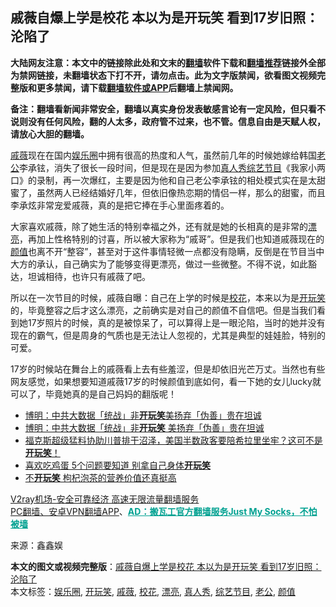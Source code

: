  <h2>戚薇自爆上学是校花 本以为是开玩笑 看到17岁旧照：沦陷了</h2> <p class="notice"><b>大陆网友注意：本文中的链接除此处和文末的<a href="https://github.com/bannedbook/fanqiang" >翻墙</a>软件下载和<a href="https://github.com/killgcd/justmysocks/blob/master/README.md">翻墙推荐</a>链接外全部为禁网链接，未翻墙状态下打不开，请勿点击。此为文字版禁闻，欲看图文视频完整版和更多禁闻，请下载<a href="https://github.com/bannedbook/fanqiang">翻墙软件或APP</a>后翻墙上禁闻网。</p><p>备注：翻墙看新闻非常安全，翻墙以真实身份发表敏感言论有一定风险，但只看不说则没有任何风险，翻的人太多，政府管不过来，也不管。信息自由是天赋人权，请放心大胆的翻墙。</b></p>  <div class="entry"> <p id="conimg"></p> <p><a href="https://www.bannedbook.org/bnews/tag/%e6%88%9a%e8%96%87/" class="st_tag internal_tag" rel="tag" title="标签 戚薇 下的日志">戚薇</a>现在在国内<a href="https://www.bannedbook.org/bnews/tag/%e5%a8%b1%e4%b9%90%e5%9c%88/" class="st_tag internal_tag" rel="tag" title="标签 娱乐圈 下的日志">娱乐圈</a>中拥有很高的热度和人气，虽然前几年的时候她嫁给韩国<a href="https://www.bannedbook.org/bnews/tag/%e8%80%81%e5%85%ac/" class="st_tag internal_tag" rel="tag" title="标签 老公 下的日志">老公</a>李承铉，消失了很长一段时间，但是现在是因为参加<a href="https://www.bannedbook.org/bnews/tag/%E7%9C%9F%E4%BA%BA%E7%A7%80/" class="st_tag internal_tag" rel="tag" title="标签 真人秀 下的日志">真人秀</a><a href="https://www.bannedbook.org/bnews/tag/%E7%BB%BC%E8%89%BA%E8%8A%82%E7%9B%AE/" class="st_tag internal_tag" rel="tag" title="标签 综艺节目 下的日志">综艺节目</a>《我家小两口》的录制，再一次爆红，主要是因为他和自己老公李承铉的相处模式实在是太甜蜜了，虽然两人已经结婚好几年，但依旧像热恋期的情侣一样，那么的甜蜜，而且李承炫非常宠爱戚薇，真的是把它捧在手心里面疼着的。</p> <p></p>  <p>大家喜欢戚薇，除了她生活的特别幸福之外，还有就是她的长相真的是非常的<a href="https://www.bannedbook.org/bnews/tag/%e6%bc%82%e4%ba%ae/" class="st_tag internal_tag" rel="tag" title="标签 漂亮 下的日志">漂亮</a>，再加上性格特别的讨喜，所以被大家称为“戚哥”。但是我们也知道戚薇现在的<a href="https://www.bannedbook.org/bnews/tag/%E9%A2%9C%E5%80%BC/" class="st_tag internal_tag" rel="tag" title="标签 颜值 下的日志">颜值</a>也离不开“整容”，甚至对于这件事情轻微一点都没有隐瞒，反倒是在节目当中大方的承认，自己确实为了能够变得更漂亮，做过一些微整。不得不说，如此豁达，坦诚相待，也许只有戚薇了吧。</p> <p></p> <p>所以在一次节目的时候，戚薇自曝：自己在上学的时候是<a href="https://www.bannedbook.org/bnews/tag/%e6%a0%a1%e8%8a%b1/" class="st_tag internal_tag" rel="tag" title="标签 校花 下的日志">校花</a>，本来以为是<a href="https://www.bannedbook.org/bnews/tag/%E5%BC%80%E7%8E%A9%E7%AC%91/" class="st_tag internal_tag" rel="tag" title="标签 开玩笑 下的日志">开玩笑</a>的，毕竟整容之后才这么漂亮，之前确实是对自己的颜值不自信吧。但是当我们看到她17岁照片的时候，真的是被惊呆了，可以算得上是一眼沦陷，当时的她并没有现在的霸气，但是周身的气质也是无法让人忽视的，尤其是典型的娃娃脸，特别的可爱。</p>  <p></p> <p>17岁的时候站在舞台上的戚薇看上去有些羞涩，但是却依旧光芒万丈。当然也有些网友感觉，如果想要知道戚薇17岁的时候颜值到底如何，看一下她的女儿lucky就可以了，毕竟她真的是自己妈妈的翻版呢！</p> <ul class='op-related-articles' title='相关阅读'> <li><a href='https://www.bannedbook.org/bnews/baitai/20201024/1419607.html' target='_blank'>博明：中共大数据「统战」非<b>开玩笑</b>美扬弃「伪善」贵在坦诚</a></li> <li><a href='https://www.bannedbook.org/bnews/headline/20201024/1419172.html' target='_blank'>博明：中共大数据「统战」非<b>开玩笑</b> 美扬弃「伪善」贵在坦诚</a></li> <li><a href='https://www.bannedbook.org/bnews/bannedvideo/20201023/1418716.html' target='_blank'>福克斯超级猛料协助川普排干沼泽，美国半数政客要陪希拉里坐牢？这可不是<b>开玩笑</b>！</a></li> <li><a href='https://www.bannedbook.org/bnews/health/20201014/1413595.html' target='_blank'>喜欢吃鸡蛋 5个问题要知道 别拿自己身体<b>开玩笑</b></a></li> <li><a href='https://www.bannedbook.org/bnews/health/20200906/1391704.html' target='_blank'>不<b>开玩笑</b> 枸杞泡茶的营养价值还真挺高</a></li> </ul> <p class="texttj"> <a href="https://www.bannedbook.org/forum23/topic22702.html" target="_blank">V2ray机场-安全可靠经济 高速无限流量翻墙服务</a><br/> <a href="https://github.com/bannedbook/fanqiang/wiki/%E7%A6%81%E9%97%BB%E7%BD%91%E5%AE%89%E5%8D%93%E7%BF%BB%E5%A2%99%E6%96%B0%E9%97%BBAPP" target="_blank">PC翻墙、安卓VPN翻墙APP</a>、<span onclick="window.open('https://github.com/killgcd/justmysocks/blob/master/README.md')" style="font-weight:bold;color:#00A191;cursor:pointer;text-decoration:underline;outline:none">AD：搬瓦工官方翻墙服务Just My Socks，不怕被墙</span></p><p> 来源：鑫鑫娱 </p> <a name='sharetosocial'></a>       <div><b>本文的图文或视频完整版</b>：<a href='https://www.bannedbook.org/bnews/yule/20201025/1419805.html'>戚薇自爆上学是校花 本以为是开玩笑 看到17岁旧照：沦陷了</a></div>  </div><!--END ENTRY--> <div class="postfooter"> <div>本文标签：<a href="https://www.bannedbook.org/bnews/tag/%e5%a8%b1%e4%b9%90%e5%9c%88/" rel="tag">娱乐圈</a>, <a href="https://www.bannedbook.org/bnews/tag/%E5%BC%80%E7%8E%A9%E7%AC%91/" rel="tag">开玩笑</a>, <a href="https://www.bannedbook.org/bnews/tag/%e6%88%9a%e8%96%87/" rel="tag">戚薇</a>, <a href="https://www.bannedbook.org/bnews/tag/%e6%a0%a1%e8%8a%b1/" rel="tag">校花</a>, <a href="https://www.bannedbook.org/bnews/tag/%e6%bc%82%e4%ba%ae/" rel="tag">漂亮</a>, <a href="https://www.bannedbook.org/bnews/tag/%E7%9C%9F%E4%BA%BA%E7%A7%80/" rel="tag">真人秀</a>, <a href="https://www.bannedbook.org/bnews/tag/%E7%BB%BC%E8%89%BA%E8%8A%82%E7%9B%AE/" rel="tag">综艺节目</a>, <a href="https://www.bannedbook.org/bnews/tag/%e8%80%81%e5%85%ac/" rel="tag">老公</a>, <a href="https://www.bannedbook.org/bnews/tag/%E9%A2%9C%E5%80%BC/" rel="tag">颜值</a></div>  </div><!--END POSTFOOTER--> 
